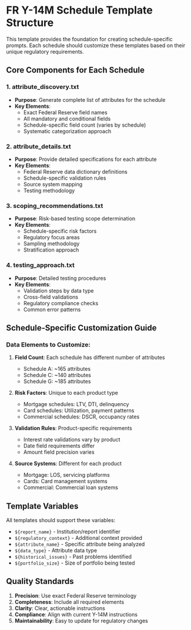 # FR Y-14M Schedule Template Structure

This template provides the foundation for creating schedule-specific prompts. Each schedule should customize these templates based on their unique regulatory requirements.

## Core Components for Each Schedule

### 1. attribute_discovery.txt
- **Purpose**: Generate complete list of attributes for the schedule
- **Key Elements**:
  - Exact Federal Reserve field names
  - All mandatory and conditional fields
  - Schedule-specific field count (varies by schedule)
  - Systematic categorization approach

### 2. attribute_details.txt
- **Purpose**: Provide detailed specifications for each attribute
- **Key Elements**:
  - Federal Reserve data dictionary definitions
  - Schedule-specific validation rules
  - Source system mapping
  - Testing methodology

### 3. scoping_recommendations.txt
- **Purpose**: Risk-based testing scope determination
- **Key Elements**:
  - Schedule-specific risk factors
  - Regulatory focus areas
  - Sampling methodology
  - Stratification approach

### 4. testing_approach.txt
- **Purpose**: Detailed testing procedures
- **Key Elements**:
  - Validation steps by data type
  - Cross-field validations
  - Regulatory compliance checks
  - Common error patterns

## Schedule-Specific Customization Guide

### Data Elements to Customize:
1. **Field Count**: Each schedule has different number of attributes
   - Schedule A: ~165 attributes
   - Schedule C: ~140 attributes
   - Schedule G: ~185 attributes

2. **Risk Factors**: Unique to each product type
   - Mortgage schedules: LTV, DTI, delinquency
   - Card schedules: Utilization, payment patterns
   - Commercial schedules: DSCR, occupancy rates

3. **Validation Rules**: Product-specific requirements
   - Interest rate validations vary by product
   - Date field requirements differ
   - Amount field precision varies

4. **Source Systems**: Different for each product
   - Mortgage: LOS, servicing platforms
   - Cards: Card management systems
   - Commercial: Commercial loan systems

## Template Variables

All templates should support these variables:
- `${report_name}` - Institution/report identifier
- `${regulatory_context}` - Additional context provided
- `${attribute_name}` - Specific attribute being analyzed
- `${data_type}` - Attribute data type
- `${historical_issues}` - Past problems identified
- `${portfolio_size}` - Size of portfolio being tested

## Quality Standards

1. **Precision**: Use exact Federal Reserve terminology
2. **Completeness**: Include all required elements
3. **Clarity**: Clear, actionable instructions
4. **Compliance**: Align with current Y-14M instructions
5. **Maintainability**: Easy to update for regulatory changes